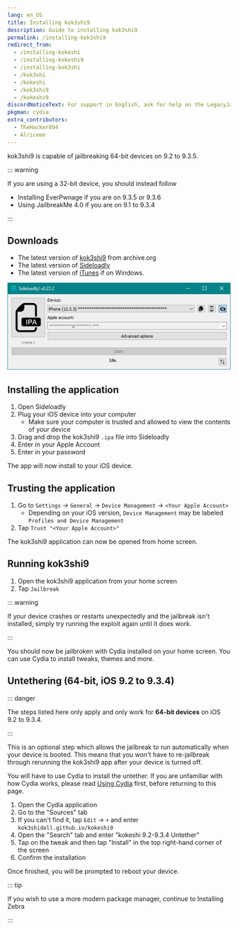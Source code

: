 ```yaml
---
lang: en_US
title: Installing kok3shi9
description: Guide to installing kok3shi9
permalink: /installing-kok3shi9
redirect_from:
  - /installing-kokeshi
  - /installing-kokeshi9
  - /installing-kok3shi
  - /kok3shi
  - /kokeshi
  - /kok3shi9
  - /kokeshi9
discordNoticeText: For support in English, ask for help on the LegacyJailbreak [Discord Server](http://discord.legacyjailbreak.com/).
pkgman: cydia
extra_contributors:
  - TheHacker894
  - Alriceee
---
```


kok3shi9 is capable of jailbreaking 64-bit devices on 9.2 to 9.3.5.

::: warning

If you are using a 32-bit device, you should instead follow
  - <router-link to="/installing-everpwnage">Installing EverPwnage</router-link> if you are on 9.3.5 or 9.3.6
  - <router-link to="/using-jailbreakme-4-0">Using JailbreakMe 4.0</router-link> if you are on 9.1 to 9.3.4

:::

## Downloads

- The latest version of [kok3shi9](https://web.archive.org/web/20250831054016/https://kok3shidoll.github.io/download/kokeshi/v5/kok3shi9_v5.0.3.ipa) from archive.org
- The latest version of [Sideloadly](https://sideloadly.io/)
- The latest version of [iTunes](https://www.apple.com/itunes/download/win64) if on Windows.

![A screenshot of the Sideloadly application (Windows)](/assets/images/sideloadly_win.png)

## Installing the application

1. Open Sideloadly
1. Plug your iOS device into your computer
    - Make sure your computer is trusted and allowed to view the contents of your device
1. Drag and drop the kok3shi9 `.ipa` file into Sideloadly
1. Enter in your Apple Account
1. Enter in your password

The app will now install to your iOS device.

## Trusting the application

1. Go to `Settings` -> `General` -> `Device Management` -> `<Your Apple Account>`
    - Depending on your iOS version, `Device Management` may be labeled `Profiles and Device Management`
1. Tap `Trust "<Your Apple Account>"`

The kok3shi9 application can now be opened from home screen.

## Running kok3shi9

1. Open the kok3shi9 application from your home screen
1. Tap `Jailbreak`

::: warning

If your device crashes or restarts unexpectedly and the jailbreak isn't installed, simply try running the exploit again until it does work.

:::

You should now be jailbroken with Cydia installed on your home screen. You can use Cydia to install <router-link to="/faq/#what-are-tweaks">tweaks</router-link>, themes and more.

## Untethering (64-bit, iOS 9.2 to 9.3.4)

::: danger

The steps listed here only apply and only work for **64-bit devices** on iOS 9.2 to 9.3.4.

:::

This is an optional step which allows the jailbreak to run automatically when your device is booted. This means that you won't have to re-jailbreak through rerunning the kok3shi9 app after your device is turned off.

You will have to use Cydia to install the untether. If you are unfamiliar with how Cydia works, please read [Using Cydia](/installing-kok3shi9/using-cydia.html) first, before returning to this page.

1. Open the Cydia application
1. Go to the "Sources" tab
1. If you can't find it, tap `Edit` -> `+` and enter `kok3shidoll.github.io/kokeshi9`
1. Open the "Search" tab and enter "kokeshi 9.2-9.3.4 Untether"
1. Tap on the tweak and then tap "Install" in the top right-hand corner of the screen
1. Confirm the installation

Once finished, you will be prompted to reboot your device.

::: tip

If you wish to use a more modern package manager, continue to <router-link to="/installing-zebra">Installing Zebra</router-link>

:::
